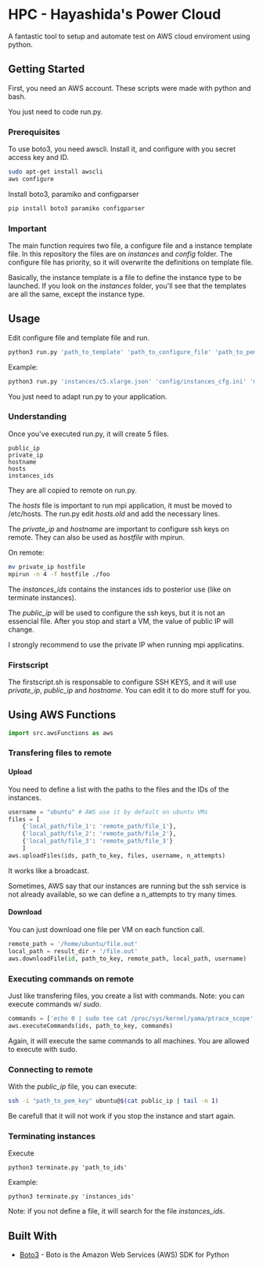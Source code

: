 # HPC - Hayashida's Power Cloud

A fantastic tool to setup and automate test on AWS cloud enviroment using python.

## Getting Started

First, you need an AWS account. These scripts were made with python and bash.

You just need to code run.py.

### Prerequisites

To use boto3, you need awscli. Install it, and configure with you secret access key and ID.

```bash
sudo apt-get install awscli
aws configure
```

Install boto3, paramiko and configparser

```bash
pip install boto3 paramiko configparser
```
### Important

The main function requires two file, a configure file and a instance template file.
In this repository the files are on _instances_ and _config_ folder.
The configure file has priority, so it will overwrite the definitions on template file.

Basically, the instance template is a file to define the instance type to be launched. If you look on the _instances_ folder, you'll see that the templates are all the same, except the instance type.

## Usage

Edit configure file and template file and run.

```bash
python3 run.py 'path_to_template' 'path_to_configure_file' 'path_to_pem_key'
```

Example:

```bash
python3 run.py 'instances/c5.xlarge.json' 'config/instances_cfg.ini' 'mykey.pem'
```

You just need to adapt run.py to your application.

### Understanding

Once you've executed run.py, it will create 5 files.

```
public_ip
private_ip
hostname
hosts
instances_ids
```

They are all copied to remote on run.py.

The _hosts_ file is important to run mpi application, it must be moved to /etc/hosts.
The run.py edit _hosts.old_ and add the necessary lines.

The _private_ip_ and _hostname_ are important to configure ssh keys on remote.
They can also be used as _hostfile_ with mpirun.

On remote:

```bash
mv private_ip hostfile
mpirun -n 4 -f hostfile ./foo
```

The _instances_ids_ contains the instances ids to posterior use (like on terminate instances).

The _public_ip_ will be used to configure the ssh keys, but it is not an essencial file.
After you stop and start a VM, the value of public IP will change.

I strongly recommend to use the private IP when running mpi applicatins.

### Firstscript

The firstscript.sh is responsable to configure SSH KEYS, and it will use _private_ip_, _public_ip_ and _hostname_.
You can edit it to do more stuff for you.
## Using AWS Functions

```python
import src.awsFunctions as aws
```

### Transfering files to remote

#### Upload
You need to define a list with the paths to the files and the IDs of the instances.

```python
username = "ubuntu" # AWS use it by default on ubuntu VMs
files = [
    {'local_path/file_1': 'remote_path/file_1'}, 
    {'local_path/file_2': 'remote_path/file_2'}, 
    {'local_path/file_3': 'remote_path/file_3'}
    ]
aws.uploadFiles(ids, path_to_key, files, username, n_attempts)
```

It works like a broadcast.

Sometimes, AWS say that our instances are running but the ssh service is not already available, so we can define a n_attempts to try many times.

#### Download

You can just download one file per VM on each function call.

```python
remote_path = '/home/ubuntu/file.out'
local_path = result_dir + '/file.out'
aws.downloadFile(id, path_to_key, remote_path, local_path, username)
```

### Executing commands on remote

Just like transfering files, you create a list with commands.
Note: you can execute commands w/ _sudo_.

```python
commands = ['echo 0 | sudo tee cat /proc/sys/kernel/yama/ptrace_scope', 'sudo mv ~/hosts /etc/hosts']
aws.executeCommands(ids, path_to_key, commands)
```

Again, it will execute the same commands to all machines.
You are allowed to execute with sudo.

### Connecting to remote

With the _public_ip_ file, you can execute:

```bash
ssh -i "path_to_pem_key" ubuntu@$(cat public_ip | tail -n 1)
```

Be carefull that it will not work if you stop the instance and start again.

### Terminating instances

Execute

```
python3 terminate.py 'path_to_ids'
```

Example:

```
python3 terminate.py 'instances_ids'
```

Note: if you not define a file, it will search for the file _instances_ids_.

## Built With

* [Boto3](https://boto3.amazonaws.com/v1/documentation/api/latest/index.html) - Boto is the Amazon Web Services (AWS) SDK for Python
